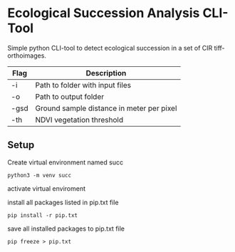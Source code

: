 # Ecological Succession Analysis CLI-Tool

Simple python CLI-tool to detect ecological succession in a set of CIR tiff-orthoimages.

| Flag | Description                               |
| ---- | ----------------------------------------- |
| -i   | Path to folder with input files           |
| -o   | Path to output folder                     |
| -gsd | Ground sample distance in meter per pixel |
| -th  | NDVI vegetation threshold                 |

## Setup

Create virtual environment named succ

```shell
python3 -m venv succ
```

activate virtual enviroment

install all packages listed in pip.txt file

```shell
pip install -r pip.txt
```

save all installed packages to pip.txt file

```shell
pip freeze > pip.txt
```

